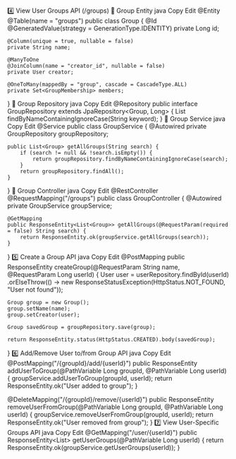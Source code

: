 4️⃣ View User Groups API (/groups)
🔹 Group Entity
java
Copy
Edit
@Entity
@Table(name = "groups")
public class Group {
    @Id
    @GeneratedValue(strategy = GenerationType.IDENTITY)
    private Long id;

    @Column(unique = true, nullable = false)
    private String name;

    @ManyToOne
    @JoinColumn(name = "creator_id", nullable = false)
    private User creator;

    @OneToMany(mappedBy = "group", cascade = CascadeType.ALL)
    private Set<GroupMembership> members;
}
🔹 Group Repository
java
Copy
Edit
@Repository
public interface GroupRepository extends JpaRepository<Group, Long> {
    List<Group> findByNameContainingIgnoreCase(String keyword);
}
🔹 Group Service
java
Copy
Edit
@Service
public class GroupService {
    @Autowired private GroupRepository groupRepository;

    public List<Group> getAllGroups(String search) {
        if (search != null && !search.isEmpty()) {
            return groupRepository.findByNameContainingIgnoreCase(search);
        }
        return groupRepository.findAll();
    }
}
🔹 Group Controller
java
Copy
Edit
@RestController
@RequestMapping("/groups")
public class GroupController {
    @Autowired private GroupService groupService;

    @GetMapping
    public ResponseEntity<List<Group>> getAllGroups(@RequestParam(required = false) String search) {
        return ResponseEntity.ok(groupService.getAllGroups(search));
    }
}
5️⃣ Create a Group API
java
Copy
Edit
@PostMapping
public ResponseEntity<Group> createGroup(@RequestParam String name, @RequestParam Long userId) {
    User user = userRepository.findById(userId)
        .orElseThrow(() -> new ResponseStatusException(HttpStatus.NOT_FOUND, "User not found"));
    
    Group group = new Group();
    group.setName(name);
    group.setCreator(user);
    
    Group savedGroup = groupRepository.save(group);

    return ResponseEntity.status(HttpStatus.CREATED).body(savedGroup);
}
6️⃣ Add/Remove User to/from Group API
java
Copy
Edit
@PostMapping("/{groupId}/add/{userId}")
public ResponseEntity<String> addUserToGroup(@PathVariable Long groupId, @PathVariable Long userId) {
    groupService.addUserToGroup(groupId, userId);
    return ResponseEntity.ok("User added to group");
}

@DeleteMapping("/{groupId}/remove/{userId}")
public ResponseEntity<String> removeUserFromGroup(@PathVariable Long groupId, @PathVariable Long userId) {
    groupService.removeUserFromGroup(groupId, userId);
    return ResponseEntity.ok("User removed from group");
}
7️⃣ View User-Specific Groups API
java
Copy
Edit
@GetMapping("/user/{userId}")
public ResponseEntity<List<Group>> getUserGroups(@PathVariable Long userId) {
    return ResponseEntity.ok(groupService.getUserGroups(userId));
}
